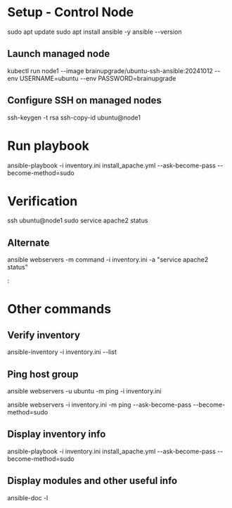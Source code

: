# Setup - Control Node
sudo apt update
sudo apt install ansible -y
ansible --version

## Launch managed node
kubectl run node1 --image brainupgrade/ubuntu-ssh-ansible:20241012 --env USERNAME=ubuntu --env PASSWORD=brainupgrade

## Configure SSH on managed nodes
ssh-keygen -t rsa
ssh-copy-id ubuntu@node1


# Run playbook
ansible-playbook -i inventory.ini install_apache.yml --ask-become-pass --become-method=sudo 

# Verification
ssh ubuntu@node1
sudo service apache2 status

## Alternate 
ansible webservers -m command -i inventory.ini -a "service apache2 status"

<managed-node-ip>:<port>    

# Other commands

## Verify inventory
ansible-inventory -i inventory.ini --list

## Ping host group
ansible webservers -u ubuntu -m ping -i inventory.ini 

ansible webservers -i inventory.ini -m ping --ask-become-pass  --become-method=sudo

## Display inventory info
ansible-playbook -i inventory.ini install_apache.yml --ask-become-pass --become-method=sudo 

## Display modules and other useful info
ansible-doc -l